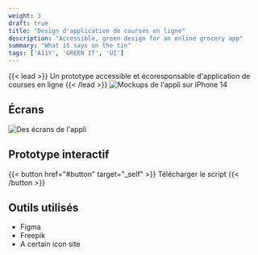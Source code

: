 ```yaml
---
weight: 3
draft: true
title: "Design d'application de courses en ligne"
description: "Accessible, green design for an online grocery app"
summary: "What it says on the tin"
tags: ['A11Y', 'GREEN IT', 'UI']
---
```



{{< lead >}}
Un prototype accessible et écoresponsable d'application de courses en ligne
{{< /lead >}}
![Mockups de l'appli sur iPhone 14](Food.png) 


## Écrans 


![Des écrans de l'appli](Villo.png) 


## Prototype interactif

{{< button href="#button" target="_self" >}}
Télécharger le script
{{< /button >}}


## Outils utilisés

- Figma
- Freepik
- A certain icon site

